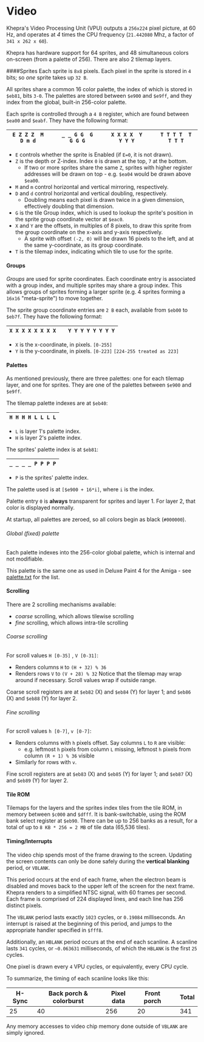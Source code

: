 Video
=====

Khepra's Video Processing Unit (VPU) outputs a `256x224` pixel picture, at 60 Hz,
and operates at *4* times the CPU frequency (`21.442080` Mhz, a factor of `341 x 262 x 60`).

Khepra has hardware support for 64 sprites, and 48 simultaneous colors on-screen
(from a palette of 256). There are also 2 tilemap layers.

####Sprites
Each sprite is `8x8` pixels. Each pixel in the sprite is stored in `4` bits; so 
*one* sprite takes up `32 B`.

All sprites share a common 16 color palette, the index of which is stored in
`$eb81`, bits `3-0`. The palettes are stored between `$e900` and `$e9ff`, and
they index from the global, built-in 256-color palette.

Each sprite is controlled through a `4 B` register, which are found between
`$ea00` and `$eabf`. They have the following format:

|`E Z Z Z  M D m d` | | `_ _ G G  G G G G` | | `X X X X  Y Y Y Y` | | `T T T T  T T T T` |
|------------------|---|------------------|---|------------------|---|-------------------|

- `E` controls whether the sprite is Enabled (if `E=0`, it is not drawn).
- `Z` is the depth or Z-index. Index `0` is drawn at the top, `7` at the bottom.
  - If two or more sprites share the same `Z`, sprites with higher register
  addresses will be drawn on top - e.g. `$ea04` would be drawn above `$ea00`.
- `M` and `m` control horizontal and vertical mirroring, respectively.
- `D` and `d` control horizontal and vertical doubling, respectively.
  - Doubling means each pixel is drawn twice in a given dimension, effectively
  doubling that dimension.
- `G` is the tile Group index, which is used to lookup the sprite's position in
the sprite group coordinate vector at `$eac0`.
- `X` and `Y` are the offsets, in multiples of 8 pixels, to draw this sprite
from the group coordinate on the x-axis and y-axis respectively.
  - A sprite with offset `(-2, 0)` will be drawn 16 pixels to the left, and at the
  same y-coordinate, as its group coordinate.
- `T` is the tilemap index, indicating which tile to use for the sprite.

#### Groups
*Groups* are used for sprite coordinates. Each coordinate entry is associated with
a group index, and multiple sprites may share a group index. This allows groups
of sprites forming a larger sprite (e.g. 4 sprites forming a `16x16` "meta-sprite")
to move together.

The sprite group coordinate entries are `2 B` each, available from `$eb00` to `$eb7f`.
They have the following format:

|`X X X X X X X X`| |`Y Y Y Y Y Y Y Y`|
|----------------|---|----------------|

- `X` is the x-coordinate, in pixels. `[0-255]`
- `Y` is the y-coordinate, in pixels. `[0-223]` `[224-255 treated as 223]`

#### Palettes
As mentioned previously, there are three palettes: one for each tilemap layer,
and one for sprites. They are one of the palettes between `$e900` and `$e9ff`.

The tilemap palette indexes are at `$eb40`:

|`H H H H L L L L`|
|-----------------|

- `L` is layer 1's palette index.
- `H` is layer 2's palette index.

The sprites' palette index is at `$eb81`:

|`_ _ _ _ P P P P`|
|-----------------|

- `P` is the sprites' palette index.

The palette used is at `[$e900 + 16*i]`, where `i` is the index.

Palette entry `0` is **always** transparent for sprites and layer 1.
For layer 2, that color is displayed normally.

At startup, all palettes are zeroed, so all colors begin as black (`#000000`).

###### Global (fixed) palette
Each palette indexes into the 256-color global palette, which is internal and not
modifiable.

This palette is the same one as used in Deluxe Paint 4 for the Amiga - see
[palette.txt](palette.txt) for the list.

#### Scrolling
There are 2 scrolling mechanisms available:
- *coarse* scrolling, which allows tilewise scrolling
- *fine* scrolling, which allows intra-tile scrolling

###### Coarse scrolling
For scroll values `H [0-35]` , `V [0-31]`:
- Renders columns `H` to `(H + 32) % 36`
- Renders rows `V` to `(V + 28) % 32`
Notice that the tilemap may wrap around if necessary. Scroll values wrap if outside range. 

Coarse scroll registers are at `$eb82` (X) and `$eb84` (Y) for layer 1; and `$eb86`
(X) and `$eb88` (Y) for layer 2.

###### Fine scrolling
For scroll values `h [0-7]`, `v [0-7]`:
- Renders columns with `h` pixels offset. Say columns `L` to `R` are visible:
  - e.g. leftmost `h` pixels from column `L` missing, leftmost `h` pixels from column `(R + 1) % 36` visible
- Similarly for rows with `v`.

Fine scroll registers are at `$eb83` (X) and `$eb85` (Y) for layer 1; and `$eb87`
(X) and `$eb89` (Y) for layer 2.

#### Tile ROM
Tilemaps for the layers and the sprites index tiles from the tile ROM, in memory
between `$c000` and `$dfff`.
It is bank-switchable, using the ROM bank select register at `$eb90`. There can
be up to 256 banks as a result, for a total of up to `8 KB * 256 = 2 MB` of tile data
(65,536 tiles).

#### Timing/Interrupts
The video chip spends most of the frame drawing to the screen. Updating the screen
contents can only be done safely during the **vertical blanking** period, or `VBLANK`.

This period occurs at the end of each frame, when the electron beam is disabled
and moves back to the upper left of the screen for the next frame. Khepra renders
to a simplified NTSC signal, with 60 frames per second. Each frame is comprised
of 224 displayed lines, and each line has 256 distinct pixels.

The `VBLANK` period lasts exactly `1023` cycles, or `0.19084` milliseconds. An
interrupt is raised at the beginning of this period, and jumps to the appropriate
handler specified in `$fff8`.

Additionally, an `HBLANK` period occurs at the end of each scanline. A scanline lasts `341` cycles, or `~0.063631` milliseconds, of which the `HBLANK` is the first `25` cycles. 

One pixel is drawn every `4` VPU cycles, or equivalently, every CPU cycle.

To summarize, the timing of each scanline looks like this:

| H-Sync | Back porch & colorburst | Pixel data | Front porch |   | Total |
|--------|-------------------------|------------|-------------|---|-------|
| 25     | 40                      | 256        | 20          |   | 341   |

Any memory accesses to video chip memory done outside of `VBLANK` are simply ignored.
